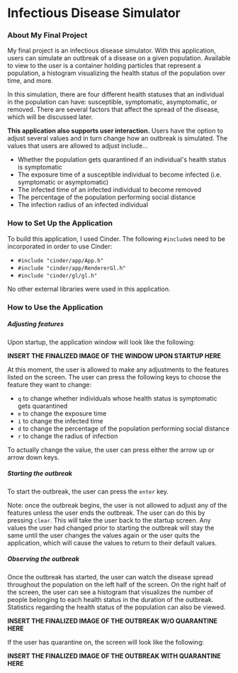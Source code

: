 # Infectious Disease Simulator

### About My Final Project
My final project is an infectious disease simulator. With this
application, users can simulate an outbreak of a disease on a given
population. Available to view to the user is a container holding
particles that represent a population, a histogram visualizing
the health status of the population over time, and more.

In this simulation, there are four different health statuses that an
individual in the population can have: susceptible, symptomatic,
asymptomatic, or removed. There are several factors that affect the
spread of the disease, which will be discussed later.

**This application also supports user interaction.** Users have the
option to adjust several values and in turn change how an outbreak
is simulated. The values that users are allowed to adjust include...
- Whether the population gets quarantined if an individual's health
status is symptomatic
- The exposure time of a susceptible individual to become infected
(i.e. symptomatic or asymptomatic)
- The infected time of an infected individual to become removed
- The percentage of the population performing social distance
- The infection radius of an infected individual


### How to Set Up the Application
To build this application, I used Cinder. The following `#include`s
need to be incorporated in order to use Cinder:
- `#include "cinder/app/App.h"`
- `#include "cinder/app/RendererGl.h"`
- `#include "cinder/gl/gl.h"`

No other external libraries were used in this application.


### How to Use the Application
##### Adjusting features
Upon startup, the application window will look like the following:

**INSERT THE FINALIZED IMAGE OF THE WINDOW UPON STARTUP HERE**

At this moment, the user is allowed to make any adjustments to the
features listed on the screen. The user can press the following
keys to choose the feature they want to change:
- `q` to change whether individuals whose health status is
symptomatic gets quarantined
- `e` to change the exposure time
- `i` to change the infected time
- `d` to change the percentage of the population performing social
distance
- `r` to change the radius of infection

To actually change the value, the user can press either the arrow up
or arrow down keys.

##### Starting the outbreak
To start the outbreak, the user can press the `enter` key.

Note: once the outbreak begins, the user is not allowed to adjust
any of the features unless the user ends the outbreak. The user can
do this by pressing `clear`. This will take the user back to the
startup screen. Any values the user had changed prior to starting the
outbreak will stay the same until the user changes the values again
or the user quits the application, which will cause the values
to return to their default values.

##### Observing the outbreak
Once the outbreak has started, the user can watch the disease
spread throughout the population on the left half of the screen.
On the right half of the screen, the user can see a histogram that
visualizes the number of people belonging to each health status
in the duration of the outbreak. Statistics regarding the health
status of the population can also be viewed.

**INSERT THE FINALIZED IMAGE OF THE OUTBREAK W/O QUARANTINE HERE**

If the user has quarantine on, the screen will look like the
following:

**INSERT THE FINALIZED IMAGE OF THE OUTBREAK WITH QUARANTINE HERE**